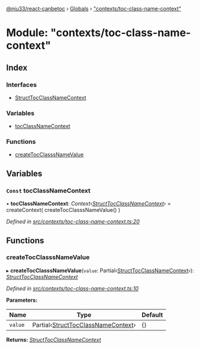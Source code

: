 [@nju33/react-canbetoc](../README.md) › [Globals](../globals.md) › ["contexts/toc-class-name-context"](_contexts_toc_class_name_context_.md)

# Module: "contexts/toc-class-name-context"

## Index

### Interfaces

* [StructTocClassNameContext](../interfaces/_contexts_toc_class_name_context_.structtocclassnamecontext.md)

### Variables

* [tocClassNameContext](_contexts_toc_class_name_context_.md#const-tocclassnamecontext)

### Functions

* [createTocClasssNameValue](_contexts_toc_class_name_context_.md#createtocclasssnamevalue)

## Variables

### `Const` tocClassNameContext

• **tocClassNameContext**: *Context‹[StructTocClassNameContext](../interfaces/_contexts_toc_class_name_context_.structtocclassnamecontext.md)›* = createContext<StructTocClassNameContext>(
  createTocClasssNameValue()
)

*Defined in [src/contexts/toc-class-name-context.ts:20](https://github.com/nju33/react-canbetoc/blob/1769b57/src/contexts/toc-class-name-context.ts#L20)*

## Functions

###  createTocClasssNameValue

▸ **createTocClasssNameValue**(`value`: Partial‹[StructTocClassNameContext](../interfaces/_contexts_toc_class_name_context_.structtocclassnamecontext.md)›): *[StructTocClassNameContext](../interfaces/_contexts_toc_class_name_context_.structtocclassnamecontext.md)*

*Defined in [src/contexts/toc-class-name-context.ts:10](https://github.com/nju33/react-canbetoc/blob/1769b57/src/contexts/toc-class-name-context.ts#L10)*

**Parameters:**

Name | Type | Default |
------ | ------ | ------ |
`value` | Partial‹[StructTocClassNameContext](../interfaces/_contexts_toc_class_name_context_.structtocclassnamecontext.md)› | {} |

**Returns:** *[StructTocClassNameContext](../interfaces/_contexts_toc_class_name_context_.structtocclassnamecontext.md)*
